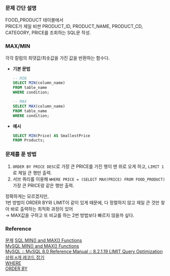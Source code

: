 ### 문제 간단 설명
FOOD_PRODUCT 테이블에서<br>
PRICE가 제일 비싼 PRODUCT_ID, PRODUCT_NAME, PRODUCT_CD, CATEGORY, PRICE를 조회하는 SQL문 작성.<br>

### MAX/MIN
각각 칼럼의 최댓값/최솟값을 가진 값을 반환하는 함수다.<br>
- **기본 문법**
    ```sql
    -- MIN
    SELECT MIN(column_name)
    FROM table_name
    WHERE condition;
    
    -- MAX
    SELECT MAX(column_name)
    FROM table_name
    WHERE condition;
    ```
- **예시**
    ```sql
    SELECT MIN(Price) AS SmallestPrice
    FROM Products;
    ```

### 문제를 푼 방법
1. `ORDER BY PRICE DESC`로 가장 큰 PRICE를 가진 행이 맨 위로 오게 하고, `LIMIT 1` 로 제일 큰 행만 출력.<br>
2. 서브 쿼리를 이용해 `WHERE PRICE = (SELECT MAX(PRICE) FROM FOOD_PRODUCT)` 가장 큰 PRICE랑 같은 행만 출력.<br>

정확하게는 모르겠지만,<br>
1번 방법이 ORDER BY와 LIMIT이 같이 있게 때문에, 다 정렬하지 않고 제일 큰 것만 찾아 바로 출력하는 최적화 과정이 있어<br>
→ MAX값을 구하고 또 비교를 하는 2번 방법보다 빠르지 않을까 싶다.<br>

### Reference
[문제](https://school.programmers.co.kr/learn/courses/30/lessons/131115)
[SQL MIN() and MAX() Functions](https://www.w3schools.com/sql/sql_min_max.asp)<br>
[MySQL MIN() and MAX() Functions](https://www.w3schools.com/mysql/mysql_min_max.asp)<br>
[MySQL :: MySQL 8.0 Reference Manual :: 8.2.1.19 LIMIT Query Optimization](https://dev.mysql.com/doc/refman/8.0/en/limit-optimization.html)<br>
[상위 n개 레코드 잡기](https://github.com/gitubanana/SQL_study/tree/main/select/%EC%83%81%EC%9C%84_n%EA%B0%9C_%EB%A0%88%EC%BD%94%EB%93%9C#%EC%83%81%EC%9C%84-n-%EA%B0%9C-%EB%A0%88%EC%BD%94%EB%93%9C-%EC%9E%A1%EA%B8%B0)<br>
[WHERE](https://github.com/gitubanana/SQL_study/blob/main/select/%EA%B0%95%EC%9B%90%EB%8F%84%EC%97%90_%EC%9C%84%EC%B9%98%ED%95%9C_%EC%83%9D%EC%82%B0%EA%B3%B5%EC%9E%A5_%EB%AA%A9%EB%A1%9D_%EC%B6%9C%EB%A0%A5%ED%95%98%EA%B8%B0/README.md#where)<br>
[ORDER BY](https://github.com/gitubanana/SQL_study/blob/main/select/%EC%9D%B8%EA%B8%B0%EC%9E%88%EB%8A%94_%EC%95%84%EC%9D%B4%EC%8A%A4%ED%81%AC%EB%A6%BC/README.md#order-by)<br>
